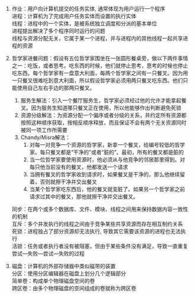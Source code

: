 1. 作业：用户向计算机提交的任务实体, 通常体现为用户运行一个程序  
进程：计算机为了完成用户任务实体而设置的执行实体  
线程：进程中的一个实体，是被系统独立调度和分派的基本单位  
进程提出解决了多个程序同时运行的问题  
线程与资源分配无关，它属于某一个进程，并与进程内的其他线程一起共享进程的资源
2. 哲学家进餐问题：假设有五位哲学家围坐在一张圆形餐桌旁，做以下两件事情之一：吃饭，或者思考。吃东西的时候，他们就停止思考，思考的时候也停止吃东西。每个哲学家有一盘意大利面，每两个哲学家之间有一只餐叉。因为用一只餐叉很难吃到意大利面，所以假设哲学家必须用两只餐叉吃东西。他们只能使用自己左右手边的那两只餐叉。  
   1. 服务生解法：引入一个餐厅服务生，哲学家必须经过他的允许才能拿起餐叉。因为服务生知道哪只餐叉正在使用，所以他能够作出判断避免死锁
   2. 资源分级解法：为资源分配一个偏序或者分级的关系，并约定所有资源都按照这种顺序获取，按相反顺序释放，而且保证不会有两个无关资源同时被同一项工作所需要
   3. Chandy/Misra解法：
      1. 对每一对竞争一个资源的哲学家，新拿一个餐叉，给编号较低的哲学家。每只餐叉都是“干净的”或者“脏的”。最初，所有的餐叉都是脏的
      2. 当一位哲学家要使用资源时，他必须从与他竞争的邻居那里得到。对每只他当前没有的餐叉，他都发送一个请求
      3. 当拥有餐叉的哲学家收到请求时，如果餐叉是干净的，那么他继续留着，否则就擦干净并交出餐叉
      4. 当某个哲学家吃东西后，他的餐叉就变脏了。如果另一个哲学家之前请求过其中的餐叉，那他就擦干净并交出餐叉。  

   同步：在两个或多个数据库、文件、模块、线程之间用来保持数据内容一致性的机制  
   互斥：多个并发执行的线程之间由于竞争某些共享资源而存在相互制约关系  
   死锁：进程独占了部分资源却无法执行, 导致其它需要该资源的进程也无法执行  
   活锁：任务或者执行者没有被阻塞，但由于某些条件没有满足，导致一直重复尝试—失败—尝试—失败的过程
3. 磁盘：计算机的外部存储器中类似磁带的装置  
分区：使用分区编辑器在磁盘上划分几个逻辑部分  
简单卷：构成单个物理磁盘空间的卷  
跨区卷：由多个物理磁盘的空间组成的卷就称为跨区卷